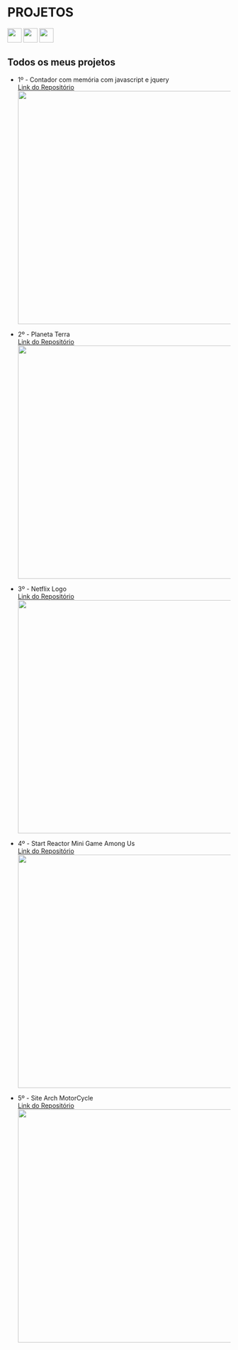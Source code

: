 # PROJETOS
<a href="https://www.linkedin.com/in/imerik1/"><img src="https://image.flaticon.com/icons/png/512/174/174857.png" width="32"></a>
<a href="https://www.twitch.tv/eker1"><img src="https://pngimg.com/uploads/twitch/twitch_PNG49.png" width="32"></a>
<a href="https://www.youtube.com/channel/UCK6ma51tX_xvk47cMZPaaMA?view_as=subscriber"><img src="https://juniorsilveira.com.br/wp-content/uploads/2019/03/youtube-logo-in-png-26.png" width="32"></a>

## Todos os meus projetos

- 1º - Contador com memória com javascript e jquery
  <a href="https://github.com/imerik1/contador"> <br>Link do Repositório</a> <br>
  <img src="https://media.giphy.com/media/34u4LKVt6lF2Po35p0/giphy.gif" width="525px">

- 2º - Planeta Terra
  <a href="https://github.com/imerik1/planetaterra"> <br>Link do Repositório</a> <br>
  <img src="https://media0.giphy.com/media/S536ZQU6V0eZZQhRzN/giphy.gif" width="525px">

- 3º - Netflix Logo
  <a href="https://github.com/imerik1/netflix-logo"> <br>Link do Repositório</a> <br>
  <img src="https://media.giphy.com/media/ALeCfdEwxgRiVBJ1S6/giphy.gif" width="525px">

- 4º - Start Reactor Mini Game Among Us
  <a href="https://github.com/gabrielfroes/among-us-start-reactor-game-vanilla-js"> <br>Link do Repositório</a> <br>
  <img src="https://media.giphy.com/media/In4875KZqa9RFCkzj3/giphy.gif" width="525px">

- 5º - Site Arch MotorCycle
  <a href="https://github.com/imerik1/ArchMotorcycle"> <br>Link do Repositório</a> <br>
  <img src="https://i.ibb.co/FY6Zb86/dddd.jpg" width="525px">

